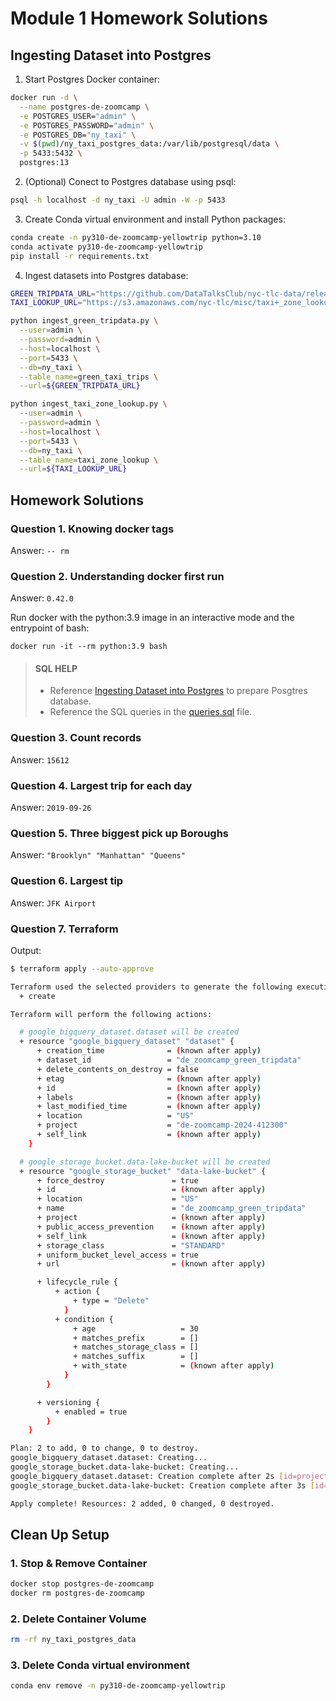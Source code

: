 # Module 1 Homework Solutions

## Ingesting Dataset into Postgres
1. Start Postgres Docker container:
```bash
docker run -d \
  --name postgres-de-zoomcamp \
  -e POSTGRES_USER="admin" \
  -e POSTGRES_PASSWORD="admin" \
  -e POSTGRES_DB="ny_taxi" \
  -v $(pwd)/ny_taxi_postgres_data:/var/lib/postgresql/data \
  -p 5433:5432 \
  postgres:13
```
2. (Optional) Conect to Postgres database using psql:
```bash
psql -h localhost -d ny_taxi -U admin -W -p 5433
```
3. Create Conda virtual environment and install Python packages:
```bash
conda create -n py310-de-zoomcamp-yellowtrip python=3.10
conda activate py310-de-zoomcamp-yellowtrip
pip install -r requirements.txt
```
4. Ingest datasets into Postgres database:
```bash
GREEN_TRIPDATA_URL="https://github.com/DataTalksClub/nyc-tlc-data/releases/download/green/green_tripdata_2019-09.csv.gz"
TAXI_LOOKUP_URL="https://s3.amazonaws.com/nyc-tlc/misc/taxi+_zone_lookup.csv"

python ingest_green_tripdata.py \
  --user=admin \
  --password=admin \
  --host=localhost \
  --port=5433 \
  --db=ny_taxi \
  --table_name=green_taxi_trips \
  --url=${GREEN_TRIPDATA_URL}

python ingest_taxi_zone_lookup.py \
  --user=admin \
  --password=admin \
  --host=localhost \
  --port=5433 \
  --db=ny_taxi \
  --table_name=taxi_zone_lookup \
  --url=${TAXI_LOOKUP_URL}
```

## Homework Solutions
### Question 1. Knowing docker tags
Answer: `-- rm`

### Question 2. Understanding docker first run
Answer: `0.42.0`

Run docker with the python:3.9 image in an interactive mode and the entrypoint of bash:
```
docker run -it --rm python:3.9 bash
```

> #### **SQL HELP**
> - Reference [Ingesting Dataset into Postgres](#ingesting-dataset-into-postgres) to prepare Posgtres database.
> - Reference the SQL queries in the [queries.sql](./queries.sql) file.
>

### Question 3. Count records
Answer: `15612`

### Question 4. Largest trip for each day
Answer: `2019-09-26`

### Question 5. Three biggest pick up Boroughs
Answer: `"Brooklyn" "Manhattan" "Queens"`

### Question 6. Largest tip
Answer: `JFK Airport`

### Question 7. Terraform
Output:
```bash
$ terraform apply --auto-approve

Terraform used the selected providers to generate the following execution plan. Resource actions are indicated with the following symbols:
  + create

Terraform will perform the following actions:

  # google_bigquery_dataset.dataset will be created
  + resource "google_bigquery_dataset" "dataset" {
      + creation_time              = (known after apply)
      + dataset_id                 = "de_zoomcamp_green_tripdata"
      + delete_contents_on_destroy = false
      + etag                       = (known after apply)
      + id                         = (known after apply)
      + labels                     = (known after apply)
      + last_modified_time         = (known after apply)
      + location                   = "US"
      + project                    = "de-zoomcamp-2024-412300"
      + self_link                  = (known after apply)
    }

  # google_storage_bucket.data-lake-bucket will be created
  + resource "google_storage_bucket" "data-lake-bucket" {
      + force_destroy               = true
      + id                          = (known after apply)
      + location                    = "US"
      + name                        = "de_zoomcamp_green_tripdata"
      + project                     = (known after apply)
      + public_access_prevention    = (known after apply)
      + self_link                   = (known after apply)
      + storage_class               = "STANDARD"
      + uniform_bucket_level_access = true
      + url                         = (known after apply)

      + lifecycle_rule {
          + action {
              + type = "Delete"
            }
          + condition {
              + age                   = 30
              + matches_prefix        = []
              + matches_storage_class = []
              + matches_suffix        = []
              + with_state            = (known after apply)
            }
        }

      + versioning {
          + enabled = true
        }
    }

Plan: 2 to add, 0 to change, 0 to destroy.
google_bigquery_dataset.dataset: Creating...
google_storage_bucket.data-lake-bucket: Creating...
google_bigquery_dataset.dataset: Creation complete after 2s [id=projects/de-zoomcamp-2024-412300/datasets/de_zoomcamp_green_tripdata]
google_storage_bucket.data-lake-bucket: Creation complete after 3s [id=de_zoomcamp_green_tripdata]

Apply complete! Resources: 2 added, 0 changed, 0 destroyed.
```

## Clean Up Setup
### 1. Stop & Remove Container
```bash
docker stop postgres-de-zoomcamp
docker rm postgres-de-zoomcamp
```
### 2. Delete Container Volume
```bash
rm -rf ny_taxi_postgres_data
```
### 3. Delete Conda virtual environment
```bash
conda env remove -n py310-de-zoomcamp-yellowtrip
```